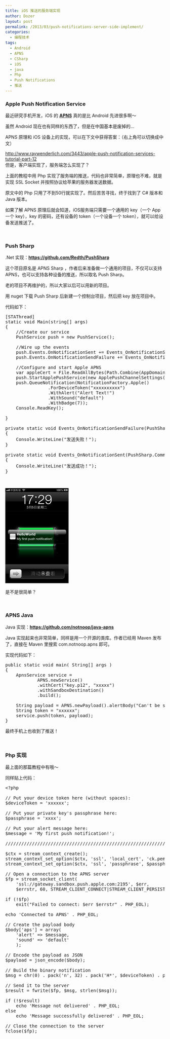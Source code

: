 ```yaml
---
title: iOS 推送的服务端实现
author: Dozer
layout: post
permalink: /2013/03/push-notifications-server-side-implement/
categories:
  - 编程技术
tags:
  - Android
  - APNS
  - CSharp
  - iOS
  - java
  - Php
  - Push Notifications
  - 推送
---
```


### <span id="Apple_Push_Notification_Service">Apple Push Notification Service</span>

最近研究手机开发，iOS 的 <a href="http://en.wikipedia.org/wiki/Apple_Push_Notification_Service" target="_blank"><strong>APNS</strong></a> 真的是比 Android 先进很多啊～

虽然 Android 现在也有同样的东西了，但是在中国基本是废掉的…

APNS 原理和 iOS 设备上的实现，可以在下文中获得答案：（右上角可以切换成中文）

<a href="http://www.raywenderlich.com/3443/apple-push-notification-services-tutorial-part-12" target="_blank">http://www.raywenderlich.com/3443/apple-push-notification-services-tutorial-part-12</a>  
但是，客户端实现了，服务端怎么实现了？

上面的教程中用 Php 实现了服务端的推送，代码也非常简单，原理也不难，就是实现 SSL Socket 并按照协议给苹果的服务器发送数据。

原文中的 Php 只用了不到50行就实现了。然后苦苦寻找，终于找到了 C# 版本和 Java 版本。

如果了解 APNS 原理后就会知道，iOS服务端只需要一个通用的 key（一个 App 一个 key），key 的密码，还有设备的 token（一个设备一个 token），就可以给设备发送推送了。

<!--more-->

&nbsp;

### <span id="Push_Sharp">Push Sharp</span>

.Net 实现：<a href="https://github.com/Redth/PushSharp" target="_blank"><strong>https://github.com/Redth/PushSharp</strong></a>

这个项目原名是 APNS Sharp ，作者后来准备做一个通用的项目，不仅可以支持 APNS，也可以支持各种设备的推送，所以取名 Push Sharp。

老的项目不再维护的，所以大家以后可以用新的项目。

用 nuget 下载 Push Sharp 后新建一个控制台项目，然后把 key 放在项目中。

代码如下：

<pre class="lang:c# decode:true">[STAThread]
static void Main(string[] args)
{
    //Create our service    
    PushService push = new PushService();

    //Wire up the events
    push.Events.OnNotificationSent += Events_OnNotificationSent;
    push.Events.OnNotificationSendFailure += Events_OnNotificationSendFailure;

    //Configure and start Apple APNS
    var appleCert = File.ReadAllBytes(Path.Combine(AppDomain.CurrentDomain.BaseDirectory, "key.p12"));
    push.StartApplePushService(new ApplePushChannelSettings(false, appleCert, "xxxxx"));
    push.QueueNotification(NotificationFactory.Apple()
                .ForDeviceToken("xxxxxxxxxx")
                .WithAlert("Alert Text!")
                .WithSound("default")
                .WithBadge(7));
    Console.ReadKey();

}

private static void Events_OnNotificationSendFailure(PushSharp.Common.Notification notification, Exception notificationFailureException)
{
    Console.WriteLine("发送失败！");
}

private static void Events_OnNotificationSent(PushSharp.Common.Notification notification)
{
    Console.WriteLine("发送成功！");
}</pre>

&nbsp;

[<img class="alignnone size-medium wp-image-1095" alt="push" src="/uploads/2013/03/push-200x300.png" width="200" height="300" />][1]

是不是很简单？

&nbsp;

### <span id="APNS_Java">APNS Java</span>

Java 实现：<a href="https://github.com/notnoop/java-apns" target="_blank"><strong>https://github.com/notnoop/java-apns</strong></a>

Java 实现起来也非常简单，同样是用一个开源的类库。作者已经用 Maven 发布了，直接在 Maven 里搜索 com.notnoop.apns 即可。

实现代码如下：

<pre class="lang:java decode:true">public static void main( String[] args )
{
	ApnsService service =
		    APNS.newService()
		    .withCert("key.p12", "xxxxx")
		    .withSandboxDestination()
		    .build();

	String payload = APNS.newPayload().alertBody("Can't be simpler than this!").build();
	String token = "xxxxxx";
	service.push(token, payload);
}</pre>

最终手机上也收到了推送！

&nbsp;

### <span id="Php">Php 实现</span>

最上面的那篇教程中有哦～

同样贴上代码：

<pre class="lang:php decode:true">&lt;?php

// Put your device token here (without spaces):
$deviceToken = 'xxxxxx';

// Put your private key's passphrase here:
$passphrase = 'xxxx';

// Put your alert message here:
$message = 'My first push notification!';

////////////////////////////////////////////////////////////////////////////////

$ctx = stream_context_create();
stream_context_set_option($ctx, 'ssl', 'local_cert', 'ck.pem');
stream_context_set_option($ctx, 'ssl', 'passphrase', $passphrase);

// Open a connection to the APNS server
$fp = stream_socket_client(
	'ssl://gateway.sandbox.push.apple.com:2195', $err,
	$errstr, 60, STREAM_CLIENT_CONNECT|STREAM_CLIENT_PERSISTENT, $ctx);

if (!$fp)
	exit("Failed to connect: $err $errstr" . PHP_EOL);

echo 'Connected to APNS' . PHP_EOL;

// Create the payload body
$body['aps'] = array(
	'alert' =&gt; $message,
	'sound' =&gt; 'default'
	);

// Encode the payload as JSON
$payload = json_encode($body);

// Build the binary notification
$msg = chr(0) . pack('n', 32) . pack('H*', $deviceToken) . pack('n', strlen($payload)) . $payload;

// Send it to the server
$result = fwrite($fp, $msg, strlen($msg));

if (!$result)
	echo 'Message not delivered' . PHP_EOL;
else
	echo 'Message successfully delivered' . PHP_EOL;

// Close the connection to the server
fclose($fp);</pre>

 [1]: /uploads/2013/03/push.png
